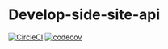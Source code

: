# Develop-side-site-api

[![CircleCI](https://circleci.com/gh/askePhoenix/Develop-side-site-api.svg?style=svg)](https://app.circleci.com/pipelines/github/askePhoenix/Develop-side-site-api?branch=master)
[![codecov](https://codecov.io/gh/askePhoenix/Develop-side-site-api/branch/master/graph/badge.svg?token=5DQD4PXU4V)](https://codecov.io/gh/askePhoenix/Develop-side-site-api)

